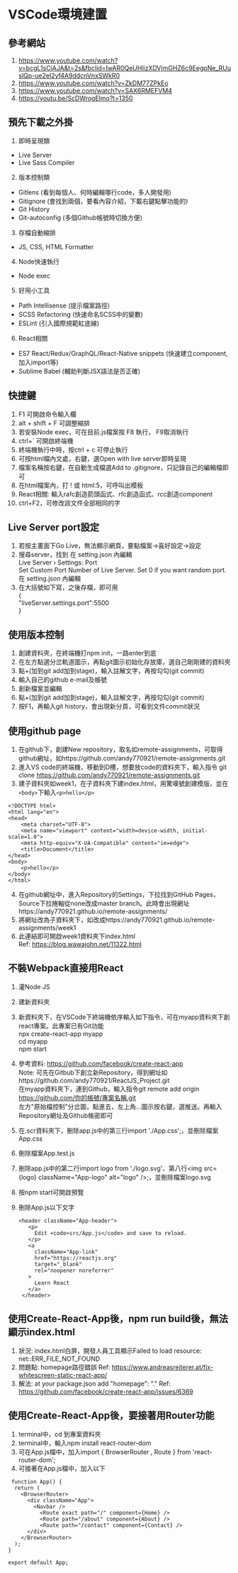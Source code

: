 # VSCode環境建置

## 參考網站  
1. https://www.youtube.com/watch?v=bcgL1sCjAJA&t=2s&fbclid=IwAR0QeUHlizXDVjmGHZ6c9EegpNe_RUuslQp-ue2eI2yf4A9ddcnVnxSWkR0
2. https://www.youtube.com/watch?v=ZkDM77ZPkEo
3. https://www.youtube.com/watch?v=SAX6RMEFVM4
4. https://youtu.be/ScDWrogElmo?t=1350

## 預先下載之外掛  
1. 即時呈現類
- Live Server
- Live Sass Compiler
2. 版本控制類
- Gitlens (看到每個人、何時編輯哪行code，多人開發用)
- Gitignore (會找到兩個，要看內容介紹，下載右鍵點擊功能的)
- Git History
- Git-autoconfig (多個Github帳號時切換方便)
3. 存檔自動縮排
- JS, CSS, HTML Formatter
4. Node快速執行
- Node exec
5. 好用小工具
- Path Intellisense (提示檔案路徑)
- SCSS Refactoring (快速命名SCSS中的變數)
- ESLint (引入國際規範紅底線)
6. React相關
- ES7 React/Redux/GraphQL/React-Native snippets (快速建立component, 加入import等)
- Sublime Babel (輔助判斷JSX語法是否正確)
## 快捷鍵  

1. F1 可開啟命令輸入欄
2. alt + shift + F 可調整縮排
3. 若安裝Node exec，可在目前.js檔案按 F8 執行， F9取消執行
4. ctrl+`  可開啟終端機
5. 終端機執行中時，按ctrl + c 可停止執行
5. 可按html檔內文處，右鍵，選Open with live server即時呈現
6. 檔案名稱按右鍵，在自動生成檔選Add to .gitignore，只記錄自己的編輯檔即可
7. 在html檔案內，打 ! 或 html:5，可呼叫出模板
8. React相關: 輸入rafc創造箭頭函式、rfc創造函式、rcc創造component
9. ctrl+F2，可修改該文件全部相同的字

## Live Server port設定  

1. 若按主畫面下Go Live，無法顯示網頁，要點檔案->喜好設定->設定
2. 搜尋server，找到 在 setting.json 內編輯  
    Live Server › Settings: Port  
    Set Custom Port Number of Live Server. Set 0 if you want random port.  
    在 setting.json 內編輯  
3. 在大括號如下寫，之後存檔，即可用  
  {  
      "liveServer.settings.port":5500  
  }  

## 使用版本控制  

1. 創建資料夾，在終端機打npm init，一路enter到底
2. 在左方點選分岔軌道圖示，再點git圖示初始化存放庫，選自己剛剛建的資料夾
3. 點+(加到git add加到stage)，輸入註解文字，再按勾勾(git commit)
4. 輸入自己的github e-mail及帳號
5. 創新檔案並編輯
6. 點+(加到git add加到stage)，輸入註解文字，再按勾勾(git commit)
7. 按F1，再輸入git history，會出現新分頁，可看到文件commit狀況

## 使用github page
1. 在github下，創建New repository，取名如remote-assignments，可取得github網址，如https://github.com/andy770921/remote-assignments.git
2. 進入VS code的終端機，移動到D槽，想要放code的資料夾下，輸入指令 git clone https://github.com/andy770921/remote-assignments.git
3. 建子資料夾如week1，在子資料夾下建index.html，用驚嘆號創建模版，並在```<body>```下輸入```<p>hello</p>```  
```
<!DOCTYPE html>
<html lang="en">
<head>
    <meta charset="UTF-8">
    <meta name="viewport" content="width=device-width, initial-scale=1.0">
    <meta http-equiv="X-UA-Compatible" content="ie=edge">
    <title>Document</title>
</head>
<body>
    <p>hello</p>
</body>
</html>

```
4. 在github網址中，進入Repository的Settings，下拉找到GitHub Pages，Source下拉捲軸從none改成master branch。此時會出現網址https://andy770921.github.io/remote-assignments/
5. 將網址改為子資料夾下，如改成https://andy770921.github.io/remote-assignments/week1
6. 此連結即可開啟week1資料夾下index.html  
Ref: https://blog.wawajohn.net/11322.html

## 不裝Webpack直接用React

1. 灌Node JS
2. 建新資料夾
3. 新資料夾下，在VSCode下終端機依序輸入如下指令，可在myapp資料夾下創react專案。此專案已有Git功能   
  npx create-react-app myapp  
  cd myapp  
  npm start  
4. 參考資料: https://github.com/facebook/create-react-app  
   Note: 可先在Gitbub下創立新Repository，得到網址如https://github.com/andy770921/ReactJS_Project.git  
         在myapp資料夾下，連到Github，輸入指令git remote add origin https://github.com/你的帳號/專案名稱.git  
         左方"原始檔控制"分岔圖，點進去，左上角...圖示按右鍵，選推送。再輸入Repository網址及Github帳密即可  
5. 在.scr資料夾下，刪除app.js中的第三行import './App.css';，並刪除檔案App.css  
6. 刪除檔案App.test.js
7. 刪除app.js中的第二行import logo from './logo.svg'、第八行\<img src={logo} className="App-logo" alt="logo" /\>;，並刪除檔案logo.svg
8. 按npm start可開啟預覽
9. 刪除App.js以下文字
    
       <header className="App-header">
          <p>
            Edit <code>src/App.js</code> and save to reload.
          </p>
          <a
            className="App-link"
            href="https://reactjs.org"
            target="_blank"
            rel="noopener noreferrer"
          >
            Learn React
          </a>
        </header>

## 使用Create-React-App後，npm run build後，無法顯示index.html
1. 狀況: index.html白屏，開發人員工具顯示Failed to load resource: net::ERR_FILE_NOT_FOUND
2. 問題點: homepage路徑錯誤 Ref: https://www.andreasreiterer.at/fix-whitescreen-static-react-app/
3. 解法: at your package.json add "homepage": "."     Ref: https://github.com/facebook/create-react-app/issues/6369

## 使用Create-React-App後，要接著用Router功能
1. terminal中，cd 到專案資料夾
2. terminal中，輸入npm install react-router-dom
3. 可在App.js檔中，加入import { BrowserRouter , Route } from 'react-router-dom';
4. 可接著在App.js檔中，加入以下
```
 function App() {
  return (
    <BrowserRouter>
      <div className="App">
        <Navbar />
          <Route exact path="/" component={Home} />
          <Route path="/about" component={About} />
          <Route path="/contact" component={Contact} />
      </div>
    </BrowserRouter>
  );
}

export default App;
```
